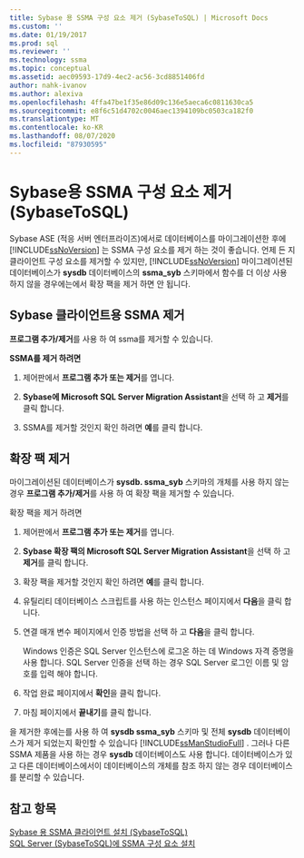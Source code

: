 ```yaml
---
title: Sybase 용 SSMA 구성 요소 제거 (SybaseToSQL) | Microsoft Docs
ms.custom: ''
ms.date: 01/19/2017
ms.prod: sql
ms.reviewer: ''
ms.technology: ssma
ms.topic: conceptual
ms.assetid: aec09593-17d9-4ec2-ac56-3cd8851406fd
author: nahk-ivanov
ms.author: alexiva
ms.openlocfilehash: 4ffa47be1f35e86d09c136e5aeca6c0811630ca5
ms.sourcegitcommit: e8f6c51d4702c0046aec1394109bc0503ca182f0
ms.translationtype: MT
ms.contentlocale: ko-KR
ms.lasthandoff: 08/07/2020
ms.locfileid: "87930595"
---
```

# <a name="removing-ssma-for-sybase-components-sybasetosql"></a>Sybase용 SSMA 구성 요소 제거(SybaseToSQL)
Sybase ASE (적응 서버 엔터프라이즈)에서로 데이터베이스를 마이그레이션한 후에 [!INCLUDE[ssNoVersion](../../includes/ssnoversion-md.md)] 는 SSMA 구성 요소를 제거 하는 것이 좋습니다. 언제 든 지 클라이언트 구성 요소를 제거할 수 있지만, [!INCLUDE[ssNoVersion](../../includes/ssnoversion-md.md)] 마이그레이션된 데이터베이스가 **sysdb** 데이터베이스의 **ssma_syb** 스키마에서 함수를 더 이상 사용 하지 않을 경우에는에서 확장 팩을 제거 하면 안 됩니다.  
  
## <a name="uninstalling-the-ssma-for-sybase-client"></a>Sybase 클라이언트용 SSMA 제거  
**프로그램 추가/제거**를 사용 하 여 ssma를 제거할 수 있습니다.  
  
**SSMA를 제거 하려면**  
  
1.  제어판에서 **프로그램 추가 또는 제거**를 엽니다.  
  
2.  **Sybase에 Microsoft SQL Server Migration Assistant**을 선택 하 고 **제거**를 클릭 합니다.  
  
3.  SSMA를 제거할 것인지 확인 하려면 **예**를 클릭 합니다.  
  
## <a name="uninstalling-the-extension-pack"></a>확장 팩 제거  
마이그레이션된 데이터베이스가 **sysdb. ssma_syb** 스키마의 개체를 사용 하지 않는 경우 **프로그램 추가/제거**를 사용 하 여 확장 팩을 제거할 수 있습니다.  
  
확장 팩을 제거 하려면  
  
1.  제어판에서 **프로그램 추가 또는 제거**를 엽니다.  
  
2.  **Sybase 확장 팩의 Microsoft SQL Server Migration Assistant**을 선택 하 고 **제거**를 클릭 합니다.  
  
3.  확장 팩을 제거할 것인지 확인 하려면 **예**를 클릭 합니다.  
  
4.  유틸리티 데이터베이스 스크립트를 사용 하는 인스턴스 페이지에서 **다음**을 클릭 합니다.  
  
5.  연결 매개 변수 페이지에서 인증 방법을 선택 하 고 **다음**을 클릭 합니다.  
  
    Windows 인증은 SQL Server 인스턴스에 로그온 하는 데 Windows 자격 증명을 사용 합니다. SQL Server 인증을 선택 하는 경우 SQL Server 로그인 이름 및 암호를 입력 해야 합니다.  
  
6.  작업 완료 페이지에서 **확인**을 클릭 합니다.  
  
7.  마침 페이지에서 **끝내기**를 클릭 합니다.  
  
을 제거한 후에는를 사용 하 여 **sysdb ssma_syb** 스키마 및 전체 **sysdb** 데이터베이스가 제거 되었는지 확인할 수 있습니다 [!INCLUDE[ssManStudioFull](../../includes/ssmanstudiofull-md.md)] . 그러나 다른 SSMA 제품을 사용 하는 경우 **sysdb** 데이터베이스도 사용 합니다. 데이터베이스가 있고 다른 데이터베이스에서이 데이터베이스의 개체를 참조 하지 않는 경우 데이터베이스를 분리할 수 있습니다.  
  
## <a name="see-also"></a>참고 항목  
[Sybase 용 SSMA 클라이언트 설치 &#40;SybaseToSQL&#41;](../../ssma/sybase/installing-ssma-for-sybase-client-sybasetosql.md)  
[SQL Server &#40;SybaseToSQL&#41;에 SSMA 구성 요소 설치](../../ssma/sybase/installing-ssma-components-on-sql-server-sybasetosql.md)  
  
